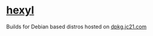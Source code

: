 # [hexyl](https://github.com/sharkdp/hexyl)

Builds for Debian based distros hosted on [dpkg.jc21.com](https://dpkg.jc21.com)
